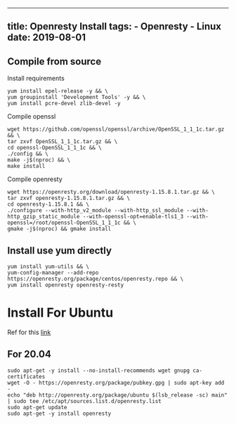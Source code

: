 ----------------
title: Openresty Install
tags:
    - Openresty
    - Linux
date: 2019-08-01
----------------

## Compile from source

Install requirements
```
yum install epel-release -y && \
yum groupinstall 'Development Tools' -y && \
yum install pcre-devel zlib-devel -y
```

<!-- more -->

Compile openssl
```
wget https://github.com/openssl/openssl/archive/OpenSSL_1_1_1c.tar.gz && \
tar zxvf OpenSSL_1_1_1c.tar.gz && \
cd openssl-OpenSSL_1_1_1c && \
./config && \
make -j$(nproc) && \
make install
```

Compile openresty
```
wget https://openresty.org/download/openresty-1.15.8.1.tar.gz && \
tar zxvf openresty-1.15.8.1.tar.gz && \
cd openresty-1.15.8.1 && \
./configure --with-http_v2_module --with-http_ssl_module --with-http_gzip_static_module --with-openssl-opt=enable-tls1_3 --with-openssl=/root/openssl-OpenSSL_1_1_1c && \
gmake -j$(nproc) && gmake install
```

## Install use yum directly

```
yum install yum-utils && \
yum-config-manager --add-repo https://openresty.org/package/centos/openresty.repo && \
yum install openresty openresty-resty
```

# Install For Ubuntu
Ref for this [link](https://openresty.org/en/linux-packages.html)

## For 20.04
```
sudo apt-get -y install --no-install-recommends wget gnupg ca-certificates
wget -O - https://openresty.org/package/pubkey.gpg | sudo apt-key add -
echo "deb http://openresty.org/package/ubuntu $(lsb_release -sc) main" | sudo tee /etc/apt/sources.list.d/openresty.list
sudo apt-get update
sudo apt-get -y install openresty
```